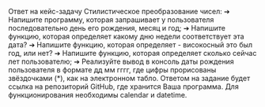 Ответ на кейс-задачу
Стилистическое преобразование чисел:
➔	Напишите программу, которая запрашивает у пользователя последовательно день его рождения, месяц и год;
➔	Напишите функцию, которая определяет какому дню недели соответствует эта дата?
➔	Напишите функцию, которая определяет - високосный это был год, или нет?
➔	Напишите функцию, которая определяет сколько сейчас лет пользователю;
➔	Реализуйте вывод в консоль даты рождения пользователя в формате дд мм гггг, где цифры прорисованы звёздочками (*), как на электронном табло.
Ответом на задание будет ссылка на репозиторий GitHub, где хранится Ваша программа.
Для функционирования необходимы calendar и datetime.
